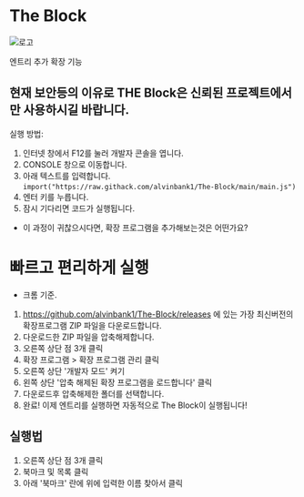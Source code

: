 # The Block
![로고](https://raw.githack.com/alvinbank1/The-Block/main/Logo.png)

엔트리 추가 확장 기능

## 현재 보안등의 이유로 THE Block은 신뢰된 프로젝트에서만 사용하시길 바랍니다.

실행 방법: 
1. 인터넷 창에서 F12를 눌러 개발자 콘솔을 엽니다.
2. CONSOLE 창으로 이동합니다.
3. 아래 텍스트를 입력합니다.
```import("https://raw.githack.com/alvinbank1/The-Block/main/main.js")```
4. 엔터 키를 누릅니다.
5. 잠시 기다리면 코드가 실행됩니다.

* 이 과정이 귀찮으시다면, 확장 프로그램을 추가해보는것은 어떤가요?

# 빠르고 편리하게 실행

* 크롬 기준.
1. https://github.com/alvinbank1/The-Block/releases 에 있는 가장 최신버전의 확장프로그램 ZIP 파일을 다운로드합니다.
2. 다운로드한 ZIP 파일을 압축해제합니다.
3. 오른쪽 상단 점 3개 클릭
4. 확장 프로그램 > 확장 프로그램 관리 클릭
5. 오른쪽 상단 '개발자 모드' 켜기
6. 왼쪽 상단 '압축 해제된 확장 프로그램을 로드합니다' 클릭
7. 다운로드후 압축해제한 폴더를 선택합니다.
8. 완료! 이제 엔트리를 실행하면 자동적으로 The Block이 실행됩니다!

## 실행법
1. 오른쪽 상단 점 3개 클릭
2. 북마크 및 목록 클릭
3. 아래 '북마크' 란에 위에 입력한 이름 찾아서 클릭
